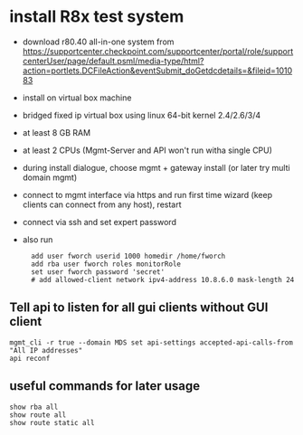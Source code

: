 # install R8x test system

- download r80.40 all-in-one system from <https://supportcenter.checkpoint.com/supportcenter/portal/role/supportcenterUser/page/default.psml/media-type/html?action=portlets.DCFileAction&eventSubmit_doGetdcdetails=&fileid=101083>
-  install on virtual box machine
  - bridged fixed ip virtual box using linux 64-bit kernel 2.4/2.6/3/4
  - at least 8 GB RAM
  - at least 2 CPUs (Mgmt-Server and API won't run witha single CPU)
  - during install dialogue, choose mgmt + gateway install (or later try multi domain mgmt) 
- connect to mgmt interface via https and run first time wizard (keep clients can connect from any host), restart
- connect via ssh and set expert password
- also run

        add user fworch userid 1000 homedir /home/fworch
        add rba user fworch roles monitorRole
        set user fworch password 'secret'
        # add allowed-client network ipv4-address 10.8.6.0 mask-length 24
        
## Tell api to listen for all gui clients without GUI client
    mgmt_cli -r true --domain MDS set api-settings accepted-api-calls-from "All IP addresses"
    api reconf 

## useful commands for later usage
    show rba all
    show route all
    show route static all

